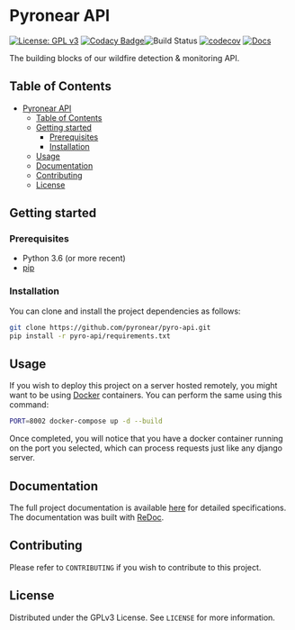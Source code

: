 # Pyronear API

[![License: GPL v3](https://img.shields.io/badge/License-GPLv3-blue.svg)](LICENSE) [![Codacy Badge](https://app.codacy.com/project/badge/Grade/3bea1a63e4aa44258cfd08831d713478)](https://www.codacy.com/gh/pyronear/pyro-api/dashboard?utm_source=github.com&amp;utm_medium=referral&amp;utm_content=pyronear/pyro-api&amp;utm_campaign=Badge_Grade)![Build Status](https://github.com/pyronear/pyro-api/workflows/fastapi-project/badge.svg) [![codecov](https://codecov.io/gh/pyronear/pyro-api/branch/master/graph/badge.svg)](https://codecov.io/gh/pyronear/pyro-api) [![Docs](https://img.shields.io/badge/docs-available-blue.svg)](http://pyronear-api.herokuapp.com/redoc)

The building blocks of our wildfire detection & monitoring API.



## Table of Contents

- [Pyronear API](#pyronear-api)
  - [Table of Contents](#table-of-contents)
  - [Getting started](#getting-started)
    - [Prerequisites](#prerequisites)
    - [Installation](#installation)
  - [Usage](#usage)
  - [Documentation](#documentation)
  - [Contributing](#contributing)
  - [License](#license)



## Getting started

### Prerequisites

- Python 3.6 (or more recent)
- [pip](https://pip.pypa.io/en/stable/)

### Installation

You can clone and install the project dependencies as follows:

```bash
git clone https://github.com/pyronear/pyro-api.git
pip install -r pyro-api/requirements.txt
```



## Usage

If you wish to deploy this project on a server hosted remotely, you might want to be using [Docker](https://www.docker.com/) containers. You can perform the same using this command:

```bash
PORT=8002 docker-compose up -d --build
```

Once completed, you will notice that you have a docker container running on the port you selected, which can process requests just like any django server.



## Documentation

The full project documentation is available [here](http://pyronear-api.herokuapp.com/redoc) for detailed specifications. The documentation was built with [ReDoc](https://redocly.github.io/redoc/).



## Contributing

Please refer to `CONTRIBUTING` if you wish to contribute to this project.



## License

Distributed under the GPLv3 License. See `LICENSE` for more information.